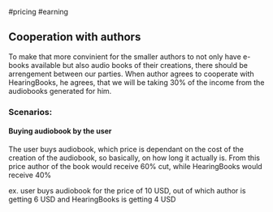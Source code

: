 #pricing
#earning

## Cooperation with authors
To make that more convinient for the smaller authors to not only have e-books available but also audio books of their creations, there should be arrengement between our parties.
When author agrees to cooperate with HearingBooks, he agrees, that we will be taking 30% of the income from the audiobooks generated for him.


### Scenarios:

#### Buying audiobook by the user
The user buys audiobook, which price is dependant on the cost of the creation of the audiobook, so basically, on how long it actually is. From this price author of the book would receive 60% cut, while HearingBooks would receive 40% 

ex. user buys audiobook for the price of 10 USD, out of which author is getting 6 USD and HearingBooks is getting 4 USD
